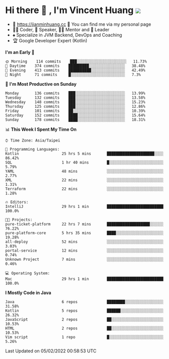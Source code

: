 # Hi there 👋 , I'm Vincent Huang ![](https://komarev.com/ghpvc/?username=Jian-Min-Huang)
- 💎 https://jianminhuang.cc 🙋 You can find me via my personal page
- 👨‍💻 Coder, 🎤 Speaker, 👨‍🏫 Mentor and 🚀 Leader
- ♠️ Specialize in JVM Backend, DevOps and Coaching
- 🏆 Google Developer Expert (Kotlin)

<!--START_SECTION:waka-->
**I'm an Early 🐤** 

```text
🌞 Morning    114 commits    ███░░░░░░░░░░░░░░░░░░░░░░   11.73% 
🌆 Daytime    374 commits    █████████░░░░░░░░░░░░░░░░   38.48% 
🌃 Evening    413 commits    ██████████░░░░░░░░░░░░░░░   42.49% 
🌙 Night      71 commits     █░░░░░░░░░░░░░░░░░░░░░░░░   7.3%

```
📅 **I'm Most Productive on Sunday** 

```text
Monday       136 commits    ███░░░░░░░░░░░░░░░░░░░░░░   13.99% 
Tuesday      132 commits    ███░░░░░░░░░░░░░░░░░░░░░░   13.58% 
Wednesday    148 commits    ███░░░░░░░░░░░░░░░░░░░░░░   15.23% 
Thursday     125 commits    ███░░░░░░░░░░░░░░░░░░░░░░   12.86% 
Friday       101 commits    ██░░░░░░░░░░░░░░░░░░░░░░░   10.39% 
Saturday     152 commits    ████░░░░░░░░░░░░░░░░░░░░░   15.64% 
Sunday       178 commits    ████░░░░░░░░░░░░░░░░░░░░░   18.31%

```


📊 **This Week I Spent My Time On** 

```text
⌚︎ Time Zone: Asia/Taipei

💬 Programming Languages: 
Kotlin                   25 hrs 5 mins       █████████████████████░░░░   86.42% 
SQL                      1 hr 40 mins        █░░░░░░░░░░░░░░░░░░░░░░░░   5.79% 
YAML                     48 mins             ░░░░░░░░░░░░░░░░░░░░░░░░░   2.77% 
XML                      22 mins             ░░░░░░░░░░░░░░░░░░░░░░░░░   1.31% 
Terraform                22 mins             ░░░░░░░░░░░░░░░░░░░░░░░░░   1.28%

🔥 Editors: 
IntelliJ                 29 hrs 1 min        █████████████████████████   100.0%

🐱‍💻 Projects: 
pure-ticket-platform     22 hrs 7 mins       ███████████████████░░░░░░   76.22% 
pure-platform-core       5 hrs 35 mins       ████░░░░░░░░░░░░░░░░░░░░░   19.28% 
all-deploy               52 mins             ░░░░░░░░░░░░░░░░░░░░░░░░░   3.03% 
portal-service           12 mins             ░░░░░░░░░░░░░░░░░░░░░░░░░   0.74% 
Unknown Project          7 mins              ░░░░░░░░░░░░░░░░░░░░░░░░░   0.46%

💻 Operating System: 
Mac                      29 hrs 1 min        █████████████████████████   100.0%

```

**I Mostly Code in Java** 

```text
Java                     6 repos             ████████░░░░░░░░░░░░░░░░░   31.58% 
Kotlin                   5 repos             ██████░░░░░░░░░░░░░░░░░░░   26.32% 
JavaScript               2 repos             ██░░░░░░░░░░░░░░░░░░░░░░░   10.53% 
HTML                     2 repos             ██░░░░░░░░░░░░░░░░░░░░░░░   10.53% 
Vim script               1 repo              █░░░░░░░░░░░░░░░░░░░░░░░░   5.26%

```



 Last Updated on 05/02/2022 00:58:53 UTC
<!--END_SECTION:waka-->
